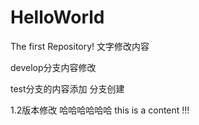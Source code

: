 # HelloWorld
The first Repository!
文字修改内容

develop分支内容修改

test分支的内容添加
分支创建

1.2版本修改 哈哈哈哈哈哈 this is a content !!!